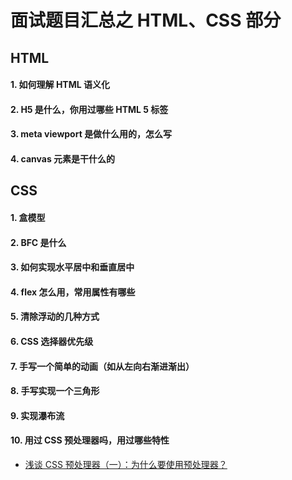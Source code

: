 # 面试题目汇总之 HTML、CSS 部分

## HTML

#### 1. 如何理解 HTML 语义化

#### 2. H5 是什么，你用过哪些 HTML 5 标签

#### 3. meta viewport 是做什么用的，怎么写

#### 4. canvas 元素是干什么的

## CSS

#### 1. 盒模型

#### 2. BFC 是什么

#### 3. 如何实现水平居中和垂直居中

#### 4. flex 怎么用，常用属性有哪些

#### 5. 清除浮动的几种方式

#### 6. CSS 选择器优先级

#### 7. 手写一个简单的动画（如从左向右渐进渐出）

#### 8. 手写实现一个三角形

#### 9. 实现瀑布流

#### 10. 用过 CSS 预处理器吗，用过哪些特性

- [浅谈 CSS 预处理器（一）：为什么要使用预处理器？](https://mp.weixin.qq.com/s?__biz=MzIyMjE0ODQ0OQ==&mid=2651552806&idx=1&sn=7c88a87aa57ca2e14c82df7bb806a378)
